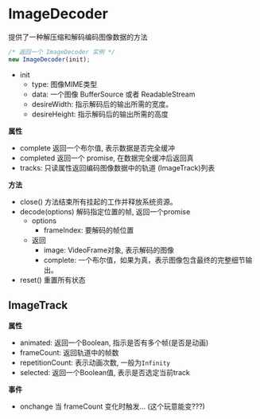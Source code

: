 # ImageDecoder

提供了一种解压缩和解码编码图像数据的方法

```js
/* 返回一个 ImageDecoder 实例 */
new ImageDecoder(init);
```

+ init
  + type: 图像MIME类型
  + data: 一个图像 BufferSource 或者 ReadableStream
  + desireWidth: 指示解码后的输出所需的宽度。
  + desireHeight: 指示解码后的输出所需的高度


**属性**
+ complete 返回一个布尔值, 表示数据是否完全缓冲
+ completed 返回一个 promise, 在数据完全缓冲后返回真
+ tracks: 只读属性返回编码图像数据中的轨道 (ImageTrack)列表


**方法**
+ close() 方法结束所有挂起的工作并释放系统资源。
+ decode(options) 解码指定位置的帧, 返回一个promise
  + options
    + frameIndex: 要解码的帧位置
  + 返回
    + image: VideoFrame对象, 表示解码的图像
    + complete: 一个布尔值，如果为真，表示图像包含最终的完整细节输出。
+ reset() 重置所有状态
## ImageTrack

**属性**
+ animated: 返回一个Boolean, 指示是否有多个帧(是否是动画)
+ frameCount: 返回轨道中的帧数
+ repetitionCount: 表示动画次数, 一般为`Infinity`
+ selected: 返回一个Boolean值, 表示是否选定当前track

**事件**
+ onchange 当 frameCount 变化时触发... (这个玩意能变???)